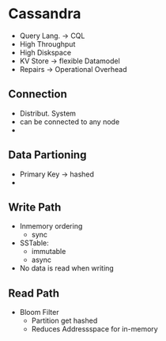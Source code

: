 # Cassandra

* Query Lang. -> CQL
* High Throughput
* High Diskspace
* KV Store -> flexible Datamodel
* Repairs -> Operational Overhead

## Connection
* Distribut. System
* can be connected to any node
* 

## Data Partioning
* Primary Key -> hashed
* 

## Write Path
* Inmemory ordering
  * sync
* SSTable:
  * immutable
  * async
* No data is read when writing

## Read Path
* Bloom Filter
  * Partition get hashed
  * Reduces Addressspace for in-memory
